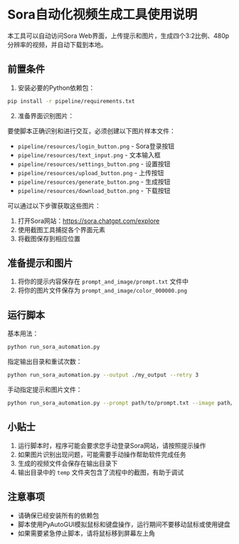 # Sora自动化视频生成工具使用说明

本工具可以自动访问Sora Web界面，上传提示和图片，生成四个3:2比例、480p分辨率的视频，并自动下载到本地。

## 前置条件

1. 安装必要的Python依赖包：

```bash
pip install -r pipeline/requirements.txt
```

2. 准备界面识别图片：

要使脚本正确识别和进行交互，必须创建以下图片样本文件：

- `pipeline/resources/login_button.png` - Sora登录按钮
- `pipeline/resources/text_input.png` - 文本输入框
- `pipeline/resources/settings_button.png` - 设置按钮
- `pipeline/resources/upload_button.png` - 上传按钮
- `pipeline/resources/generate_button.png` - 生成按钮
- `pipeline/resources/download_button.png` - 下载按钮

可以通过以下步骤获取这些图片：

1. 打开Sora网站：https://sora.chatgpt.com/explore
2. 使用截图工具捕捉各个界面元素
3. 将截图保存到相应位置

## 准备提示和图片

1. 将你的提示内容保存在 `prompt_and_image/prompt.txt` 文件中
2. 将你的图片文件保存为 `prompt_and_image/color_000000.png`

## 运行脚本

基本用法：

```bash
python run_sora_automation.py
```

指定输出目录和重试次数：

```bash
python run_sora_automation.py --output ./my_output --retry 3
```

手动指定提示和图片文件：

```bash
python run_sora_automation.py --prompt path/to/prompt.txt --image path/to/image.png
```

## 小贴士

1. 运行脚本时，程序可能会要求您手动登录Sora网站，请按照提示操作
2. 如果图片识别出现问题，可能需要手动操作帮助软件完成任务
3. 生成的视频文件会保存在输出目录下
4. 输出目录中的 `temp` 文件夹包含了流程中的截图，有助于调试

## 注意事项

- 请确保已经安装所有的依赖包
- 脚本使用PyAutoGUI模拟鼠标和键盘操作，运行期间不要移动鼠标或使用键盘
- 如果需要紧急停止脚本，请将鼠标移到屏幕左上角 